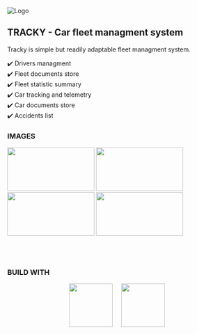 ![Logo](https://i.imgur.com/jkCOetY.png "TRACKY")

## TRACKY - Car fleet managment system

Tracky is simple but readily adaptable fleet managment system.

:heavy_check_mark: Drivers managment<br/>
:heavy_check_mark: Fleet documents store<br/>
:heavy_check_mark: Fleet statistic summary<br/>
:heavy_check_mark: Car tracking and telemetry<br/>
:heavy_check_mark: Car documents store<br/>
:heavy_check_mark: Accidents list<br/>

### IMAGES

<img src="https://i.imgur.com/2rEdpGm.png" width="200" height="100"> <img src="https://i.imgur.com/PrU8ooC.png" width="200" height="100">  
 <img src="https://i.imgur.com/zQwgPvt.png" width="200" height="100"> <img src="https://i.imgur.com/0KdIf5n.png" width="200" height="100">

</br>
</br>

### BUILD WITH

<p align="center">
<img src="https://cdn.jsdelivr.net/gh/devicons/devicon/icons/django/django-original.svg" width="100"/> &nbsp;&nbsp;&nbsp; <img src="https://cdn.jsdelivr.net/gh/devicons/devicon/icons/nuxtjs/nuxtjs-original-wordmark.svg" width="100"/>
<p>
